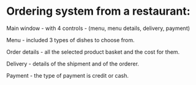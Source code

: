 # Ordering system from a restaurant:

Main window - with 4 controls - (menu, menu details, delivery, payment)

Menu - included 3 types of dishes to choose from.

Order details - all the selected product basket and the cost for them.

Delivery - details of the shipment and of the orderer.

Payment - the type of payment is credit or cash.
